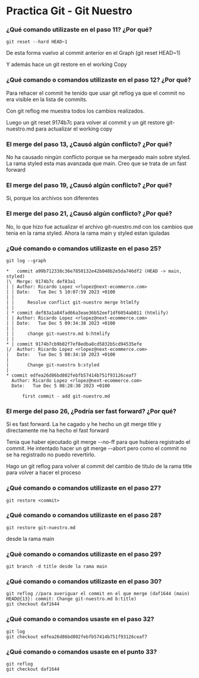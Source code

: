 # Practica Git - Git Nuestro

### ¿Qué comando utilizaste en el paso 11? ¿Por qué?

~~~
git reset --hard HEAD~1
~~~

De esta forma vuelvo al commit anterior en el Graph (git reset HEAD~1)

Y además hace un git restore en el working Copy

### ¿Qué comando o comandos utilizaste en el paso 12? ¿Por qué?
Para rehacer el commit he tenido que usar git reflog ya que el commit no era visible
en la lista de commits. 

Con git reflog me muestra todos los cambios realizados.

Luego un git reset 9174b7c para volver al commit y un git restore git-nuestro.md para actualizar el working copy

### El merge del paso 13, ¿Causó algún conflicto? ¿Por qué?
No ha causado ningún conflicto porque se ha mergeado main sobre styled.
La rama styled esta mas avanzada que main. Creo que se trata de un fast forward

### El merge del paso 19, ¿Causó algún conflicto? ¿Por qué?
Si, porque los archivos son diferentes

### El merge del paso 21, ¿Causó algún conflicto? ¿Por qué?
No, lo que hizo fue actualizar el archivo git-nuestro.md con los cambios que tenia en la rama styled. 
Ahora la rama main y styled estan iguladas

### ¿Qué comando o comandos utilizaste en el paso 25?
~~~
git log --graph
~~~
~~~
*   commit a99b712338c36e7850132e42b048b2e5da746df2 (HEAD -> main, styled)
|\  Merge: 9174b7c def83a1
| | Author: Ricardo Lopez <rlopez@next-ecommerce.com>
| | Date:   Tue Dec 5 10:07:59 2023 +0100
| |
| |     Resolve conflict git-nuestro merge htlmlfy
| |
| * commit def83a1a84fad66a3eae36b52eef1df6054ab011 (htmlify)
| | Author: Ricardo Lopez <rlopez@next-ecommerce.com>
| | Date:   Tue Dec 5 09:34:38 2023 +0100
| |
| |     change git-nuestro.md b:htmlify
| |
* | commit 9174b7cb9b02f7ef8edba8cd5832b5cd94535efe
|/  Author: Ricardo Lopez <rlopez@next-ecommerce.com>
|   Date:   Tue Dec 5 08:34:10 2023 +0100
|
|       Change git-nuestro b:styled
|
* commit edfea26d86bd802febfb57414b751f93126ceaf7
  Author: Ricardo Lopez <rlopez@next-ecommerce.com>
  Date:   Tue Dec 5 08:28:30 2023 +0100

      first commit - add git-nuestro.md

~~~

### El merge del paso 26, ¿Podría ser fast forward? ¿Por qué?
Sí es fast forward. La he cagado y he hecho un git merge title y directamente me ha hecho el fast forward

Tenia que haber ejecutado git merge --no-ff para que hubiera registrado el commit.
He intentado hacer un git merge --abort pero como el commit no se ha registrado no puedo revertirlo.

Hago un git reflog para volver al commit del cambio de titulo de la rama title para volver a hacer el proceso

### ¿Qué comando o comandos utilizaste en el paso 27?
~~~
git restore <commit>
~~~

### ¿Qué comando o comandos utilizaste en el paso 28?
~~~ 
git restore git-nuestro.md
~~~ 
desde la rama main

### ¿Qué comando o comandos utilizaste en el paso 29?
~~~
git branch -d title desde la rama main
~~~

### ¿Qué comando o comandos utilizaste en el paso 30?

~~~
git reflog //para averiguar el commit en el que merge (daf1644 (main) HEAD@{13}: commit: Change git-nuestro.md b:title)
git checkout daf1644
~~~
### ¿Qué comando o comandos usaste en el paso 32?

~~~
git log
git checkout edfea26d86bd802febfb57414b751f93126ceaf7
~~~


### ¿Qué comando o comandos usaste en el punto 33?

~~~
git reflog
git checkout daf1644
~~~